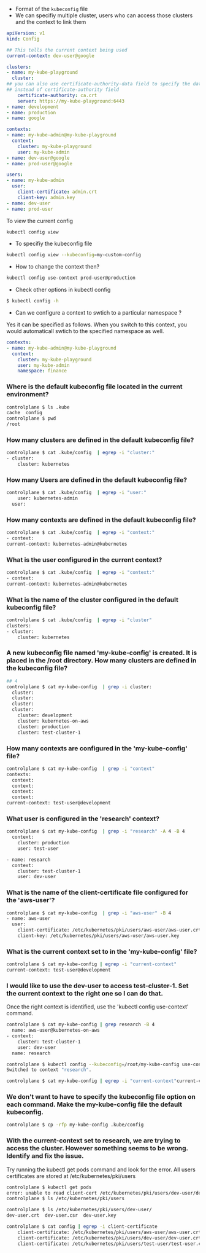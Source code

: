 
- Format of the `kubeconfig` file
- We can specifiy multiple cluster, users who can access those clusters and the context to link them
```yaml
apiVersion: v1
kind: Config

## This tells the current context being used
current-context: dev-user@google

clusters:
- name: my-kube-playground
  cluster:
## you can also use certificate-authority-data field to specify the data in base64 encoded format
## instead of certificate-authority field
    certificate-authority: ca.crt
    server: https://my-kube-playground:6443
- name: development
- name: production
- name: google

contexts:
- name: my-kube-admin@my-kube-playground
  context:
    cluster: my-kube-playground
    user: my-kube-admin
- name: dev-user@google
- name: prod-user@google

users:
- name: my-kube-admin
  user:
    client-certificate: admin.crt
    client-key: admin.key
- name: dev-user
- name: prod-user
```

To view the current config

```bash
kubectl config view
```


- To specifiy the kubeconfig file

```bash
kubectl config view --kubeconfig=my-custom-config
```

- How to change the context then?

```bash
kubectl config use-context prod-user@production
```

- Check other options in kubectl config

```bash
$ kubectl config -h                             
```

- Can we configure a context to swtich to a particular namespace ?

Yes it can be specified as follows. When you switch to this context, you would automaticall
swtich to the specified namespace as well.
```yaml
contexts:
- name: my-kube-admin@my-kube-playground
  context:
    cluster: my-kube-playground
    user: my-kube-admin
    namespace: finance
```


### Where is the default kubeconfig file located in the current environment?
    
    
```bash
controlplane $ ls .kube
cache  config
controlplane $ pwd
/root
```

### How many clusters are defined in the default kubeconfig file?
    
```bash
controlplane $ cat .kube/config  | egrep -i "cluster:"
- cluster:
    cluster: kubernetes
```


### How many Users are defined in the default kubeconfig file?
    
```bash
controlplane $ cat .kube/config  | egrep -i "user:"
    user: kubernetes-admin
  user:
```

### How many contexts are defined in the default kubeconfig file?
    
```bash
controlplane $ cat .kube/config  | egrep -i "context:"
- context:
current-context: kubernetes-admin@kubernetes
```

### What is the user configured in the current context?
    
```bash
controlplane $ cat .kube/config  | egrep -i "context:"
- context:
current-context: kubernetes-admin@kubernetes
```

### What is the name of the cluster configured in the default kubeconfig file?
    
```bash
controlplane $ cat .kube/config  | egrep -i "cluster"
clusters:
- cluster:
    cluster: kubernetes
```


### A new kubeconfig file named 'my-kube-config' is created. It is placed in the /root directory. How many clusters are defined in the kubeconfig file?

```bash
## 4 
controlplane $ cat my-kube-config  | grep -i cluster:
  cluster:
  cluster:
  cluster:
  cluster:
    cluster: development
    cluster: kubernetes-on-aws
    cluster: production
    cluster: test-cluster-1
```

### How many contexts are configured in the 'my-kube-config' file?
    
```bash
controlplane $ cat my-kube-config  | grep -i "context"
contexts:
  context:
  context:
  context:
  context:
current-context: test-user@development
```

### What user is configured in the 'research' context?
    
```bash
controlplane $ cat my-kube-config  | grep -i "research" -A 4 -B 4
  context:
    cluster: production
    user: test-user

- name: research
  context:
    cluster: test-cluster-1
    user: dev-user
```


### What is the name of the client-certificate file configured for the 'aws-user'?
    
```bash
controlplane $ cat my-kube-config  | grep -i "aws-user" -B 4
- name: aws-user
  user:
    client-certificate: /etc/kubernetes/pki/users/aws-user/aws-user.crt
    client-key: /etc/kubernetes/pki/users/aws-user/aws-user.key
```


### What is the current context set to in the 'my-kube-config' file?
    
```bash
controlplane $ cat my-kube-config | egrep -i "current-context"
current-context: test-user@development
```

### I would like to use the dev-user to access test-cluster-1. Set the current context to the right one so I can do that.

Once the right context is identified, use the 'kubectl config use-context' command.


```bash
controlplane $ cat my-kube-config | grep research -B 4
  name: aws-user@kubernetes-on-aws
- context:
    cluster: test-cluster-1
    user: dev-user
  name: research

controlplane $ kubectl config --kubeconfig=/root/my-kube-config use-context research
Switched to context "research".

controlplane $ cat my-kube-config | egrep -i "current-context"current-context: research
```


### We don't want to have to specify the kubeconfig file option on each command. Make the my-kube-config file the default kubeconfig.

```bash
controlplane $ cp -rfp my-kube-config .kube/config   
```

### With the current-context set to research, we are trying to access the cluster. However something seems to be wrong. Identify and fix the issue.


Try running the kubectl get pods command and look for the error. All users certificates are stored at /etc/kubernetes/pki/users

```bash
controlplane $ kubectl get pods
error: unable to read client-cert /etc/kubernetes/pki/users/dev-user/developer-user.crt for dev-user due to open /etc/kubernetes/pki/users/dev-user/developer-user.crt: no such file or directory
controlplane $ ls /etc/kubernetes/pki/users

controlplane $ ls /etc/kubernetes/pki/users/dev-user/
dev-user.crt  dev-user.csr  dev-user.key

controlplane $ cat config | egrep -i client-certificate
    client-certificate: /etc/kubernetes/pki/users/aws-user/aws-user.crt
    client-certificate: /etc/kubernetes/pki/users/dev-user/dev-user.crt
    client-certificate: /etc/kubernetes/pki/users/test-user/test-user.crt

```